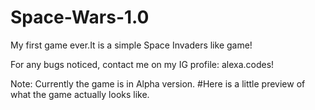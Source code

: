 # Space-Wars-1.0
My first game ever.It is a simple Space Invaders like game!

For any bugs noticed, contact me on my IG profile: alexa.codes!

Note:
Currently the game is in Alpha version.
#Here is a little preview of what the game actually looks like.
